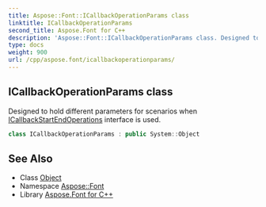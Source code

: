 ```yaml
---
title: Aspose::Font::ICallbackOperationParams class
linktitle: ICallbackOperationParams
second_title: Aspose.Font for C++
description: 'Aspose::Font::ICallbackOperationParams class. Designed to hold different parameters for scenarios when ICallbackStartEndOperations interface is used in C++.'
type: docs
weight: 900
url: /cpp/aspose.font/icallbackoperationparams/
---
```

## ICallbackOperationParams class


Designed to hold different parameters for scenarios when [ICallbackStartEndOperations](../icallbackstartendoperations/) interface is used.

```cpp
class ICallbackOperationParams : public System::Object
```

## See Also

* Class [Object](../../system/object/)
* Namespace [Aspose::Font](../)
* Library [Aspose.Font for C++](../../)
